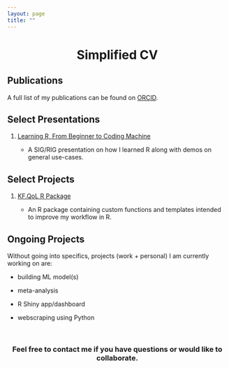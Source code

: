 ```yaml
---
layout: page
title: ""
---
```


<h1 align="center">
    Simplified CV
</h1>

## Publications

A full list of my publications can be found on [ORCID](https://orcid.org/0000-0002-9154-6599).

## Select Presentations

1. [Learning R, From Beginner to Coding Machine](https://github.com/kenf1/RIG_Presentation)

    + A SIG/RIG presentation on how I learned R along with demos on general use-cases.

## Select Projects

1. [KF.QoL R Package](https://github.com/kenf1/KF.QoL)

    + An R package containing custom functions and templates intended to improve my workflow in R.

## Ongoing Projects

Without going into specifics, projects (work + personal) I am currently working on are:

+ building ML model(s)

+ meta-analysis

+ R Shiny app/dashboard

+ webscraping using Python

<br>

<h3 align="center">
    <strong>Feel free to contact me if you have questions or would like to collaborate.</strong>
</h3>